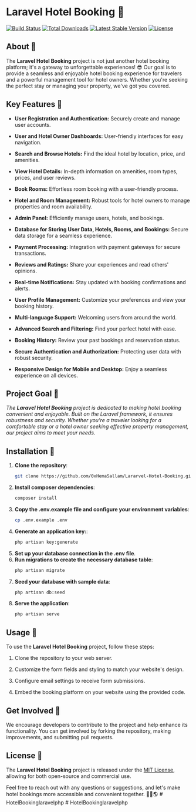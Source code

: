 # Laravel Hotel Booking 🏨

[![Build Status](https://travis-ci.org/laravel/framework.svg)](https://travis-ci.org/laravel/framework)
[![Total Downloads](https://img.shields.io/packagist/dt/laravel/framework)](https://packagist.org/packages/laravel/framework)
[![Latest Stable Version](https://img.shields.io/packagist/v/laravel/framework)](https://packagist.org/packages/laravel/framework)
[![License](https://img.shields.io/packagist/l/laravel/framework)](https://packagist.org/packages/laravel/framework)

## About 💼

The **Laravel Hotel Booking** project is not just another hotel booking platform; it's a gateway to unforgettable experiences! 😎 Our goal is to provide a seamless and enjoyable hotel booking experience for travelers and a powerful management tool for hotel owners. Whether you're seeking the perfect stay or managing your property, we've got you covered.

## Key Features 🌟

- **User Registration and Authentication:** Securely create and manage user accounts.

- **User and Hotel Owner Dashboards:** User-friendly interfaces for easy navigation.

- **Search and Browse Hotels:** Find the ideal hotel by location, price, and amenities.

- **View Hotel Details:** In-depth information on amenities, room types, prices, and user reviews.

- **Book Rooms:** Effortless room booking with a user-friendly process.

- **Hotel and Room Management:** Robust tools for hotel owners to manage properties and room availability.

- **Admin Panel:** Efficiently manage users, hotels, and bookings.

- **Database for Storing User Data, Hotels, Rooms, and Bookings:** Secure data storage for a seamless experience.

- **Payment Processing:** Integration with payment gateways for secure transactions.

- **Reviews and Ratings:** Share your experiences and read others' opinions.

- **Real-time Notifications:** Stay updated with booking confirmations and alerts.

- **User Profile Management:** Customize your preferences and view your booking history.

- **Multi-language Support:** Welcoming users from around the world.

- **Advanced Search and Filtering:** Find your perfect hotel with ease.

- **Booking History:** Review your past bookings and reservation status.

- **Secure Authentication and Authorization:** Protecting user data with robust security.

- **Responsive Design for Mobile and Desktop:** Enjoy a seamless experience on all devices.

## Project Goal 🎯

*The **Laravel Hotel Booking** project is dedicated to making hotel booking convenient and enjoyable. Built on the Laravel framework, it ensures robustness and security. Whether you're a traveler looking for a comfortable stay or a hotel owner seeking effective property management, our project aims to meet your needs.*

## Installation 🚀

1. **Clone the repository**:
   ```bash
   git clone https://github.com/0xHemaSallam/Lararvel-Hotel-Booking.git
2. **Install composer dependencies**:
    ```bash
    composer install
2. **Copy the .env.example file and configure your environment variables**:
    ```bash
    cp .env.example .env
3. **Generate an application key:**:
    ```bash
    php artisan key:generate
4. **Set up your database connection in the .env file**.
5. **Run migrations to create the necessary database table**:
    ```bash
    php artisan migrate
6. **Seed your database with sample data**:
    ```bash
    php artisan db:seed
    
7. **Serve the application**:
    ```bash
    php artisan serve

## Usage 🏁

To use the **Laravel Hotel Booking** project, follow these steps:

1. Clone the repository to your web server.

2. Customize the form fields and styling to match your website's design.

3. Configure email settings to receive form submissions.

4. Embed the booking platform on your website using the provided code.

## Get Involved 🙌

We encourage developers to contribute to the project and help enhance its functionality. You can get involved by forking the repository, making improvements, and submitting pull requests.

## License 📜

The **Laravel Hotel Booking** project is released under the [MIT License](https://www.ibrahim-sallam.me), allowing for both open-source and commercial use.

Feel free to reach out with any questions or suggestions, and let's make hotel bookings more accessible and convenient together. 🛌🌆🌎
#   H o t e l B o o k i n g l a r a v e l p h p  
 #   H o t e l B o o k i n g l a r a v e l p h p  
 
